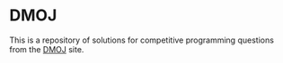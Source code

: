 # DMOJ
This is a repository of solutions for competitive programming questions from the [DMOJ](https://dmoj.ca/) site.
